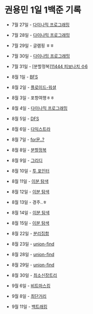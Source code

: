 # 권용민 1일 1백준 기록

-   7월 27일 - [다이나믹 프로그래밍](./0727/)
-   7월 28일 - [다이나믹 프로그래밍](./0728/)
-   7월 29일 - 글램핑 ㅎㅎ
-   7월 30일 - [다이나밍 프로그래밍](./0730/)
-   7월 31일 - [분할정복][11444 피보나치 수6](./0731/)<br>

-   8월 1일 - [BFS](./0801/)
-   8월 2일 - [플로이드-워셜](./0802/)
-   8월 3일 - 포항여행ㅎㅎ
-   8월 4일 - [다이나믹 프로그래밍](./0804/)
-   8월 5일 - [DFS](./0805/)
-   8월 6일 - [다익스트라](./0806/)
-   8월 7일 - [for문..?](./0807/)
-   8월 8일 - [분할정복](./0808/)
-   8월 9일 - [그리디](./0809/)
-   8월 10일 - [투 포인터](./0810/)
-   8월 11일 - [이분 탐색](./0811/)
-   8월 12일 - [이분 탐색](./0812/)
-   8월 13일 - 경주..ㅎ
-   8월 14일 - [이분 탐색](./0814/)
-   8월 15일 - [이분 탐색](./0815/)
-   8월 22일 - [분리집합](./0822/)
-   8월 23일 - [union-find](./0823/)
-   8월 28일 - [union-find](./0828/)
-   8월 29일 - [union-find](./0829/)
-   8월 30일 - [최소신장트리](./0830/)
-   9월 6일 - [비트마스킹](./0906/)
-   9월 8일 - [최단거리](./0908/)
-   9월 11일 - [백트래킹](./0911/)
